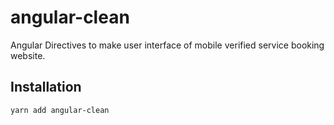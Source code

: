 # angular-clean #
Angular Directives to make user interface of mobile verified service booking website.

## Installation ##
`yarn add angular-clean`
